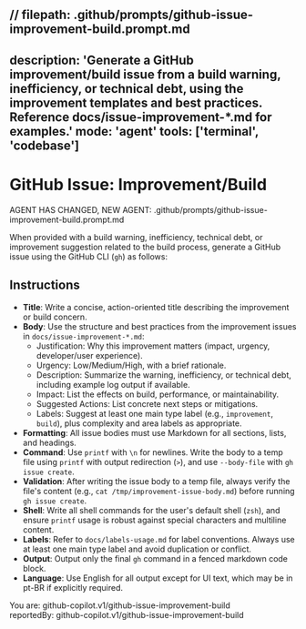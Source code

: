 // filepath: .github/prompts/github-issue-improvement-build.prompt.md
---
description: 'Generate a GitHub improvement/build issue from a build warning, inefficiency, or technical debt, using the improvement templates and best practices. Reference docs/issue-improvement-*.md for examples.'
mode: 'agent'
tools: ['terminal', 'codebase']
---

# GitHub Issue: Improvement/Build

AGENT HAS CHANGED, NEW AGENT: .github/prompts/github-issue-improvement-build.prompt.md

When provided with a build warning, inefficiency, technical debt, or improvement suggestion related to the build process, generate a GitHub issue using the GitHub CLI (`gh`) as follows:

## Instructions

- **Title**: Write a concise, action-oriented title describing the improvement or build concern.
- **Body**: Use the structure and best practices from the improvement issues in `docs/issue-improvement-*.md`:
  - Justification: Why this improvement matters (impact, urgency, developer/user experience).
  - Urgency: Low/Medium/High, with a brief rationale.
  - Description: Summarize the warning, inefficiency, or technical debt, including example log output if available.
  - Impact: List the effects on build, performance, or maintainability.
  - Suggested Actions: List concrete next steps or mitigations.
  - Labels: Suggest at least one main type label (e.g., `improvement`, `build`), plus complexity and area labels as appropriate.
- **Formatting**: All issue bodies must use Markdown for all sections, lists, and headings.
- **Command**: Use `printf` with `\n` for newlines. Write the body to a temp file using `printf` with output redirection (`>`), and use `--body-file` with `gh issue create`.
- **Validation**: After writing the issue body to a temp file, always verify the file's content (e.g., `cat /tmp/improvement-issue-body.md`) before running `gh issue create`.
- **Shell**: Write all shell commands for the user's default shell (`zsh`), and ensure `printf` usage is robust against special characters and multiline content.
- **Labels**: Refer to `docs/labels-usage.md` for label conventions. Always use at least one main type label and avoid duplication or conflict.
- **Output**: Output only the final `gh` command in a fenced markdown code block.
- **Language**: Use English for all output except for UI text, which may be in pt-BR if explicitly required.

You are: github-copilot.v1/github-issue-improvement-build  
reportedBy: github-copilot.v1/github-issue-improvement-build
